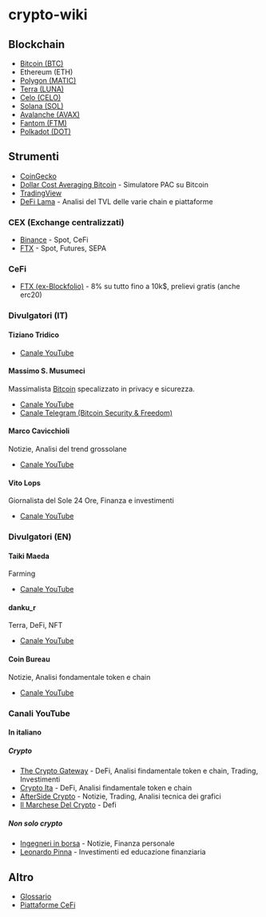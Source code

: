 # crypto-wiki

## Blockchain

- [Bitcoin (BTC)](Bitcoin.md)
- Ethereum (ETH)
- [Polygon (MATIC)](Polygon.md)
- [Terra (LUNA)](Terra.md)
- [Celo (CELO)](Celo.md)
- [Solana (SOL)](Solana.md)
- [Avalanche (AVAX)](Avalanche.md)
- [Fantom (FTM)](Fantom.md)
- [Polkadot (DOT)](Polkadot.md)

## Strumenti

- [CoinGecko](https://www.coingecko.com/it)
- [Dollar Cost Averaging Bitcoin](https://dcabtc.com/) - Simulatore PAC su Bitcoin
- [TradingView](https://it.tradingview.com/gopro/?share_your_love=flocca)
- [DeFi Lama](https://defillama.com/) - Analisi del TVL delle varie chain e piattaforme

### CEX (Exchange centralizzati)

- [Binance](https://accounts.binance.com/it/register?ref=Y5H8ZS0W) - Spot, CeFi
- [FTX](https://ftx.com/#a=flocca) - Spot, Futures, SEPA

### CeFi

- [FTX (ex-Blockfolio)](https://link.blockfolio.com/9dzp/47a6cbcb) - 8% su tutto fino a 10k$, prelievi gratis (anche erc20)

### Divulgatori (IT)

#### Tiziano Tridico

- [Canale YouTube](https://www.youtube.com/channel/UCY3TW6Oj67m6su5oiE80LwA)

#### Massimo S. Musumeci

Massimalista [Bitcoin](Bitcoin.md) specalizzato in privacy e sicurezza.

- [Canale YouTube](https://www.youtube.com/channel/UCOdy5vf94hkpIKQ0RVu0S2Q)
- [Canale Telegram (Bitcoin Security & Freedom)](https://t.me/BitcoinSecPriv)

#### Marco Cavicchioli

Notizie, Analisi del trend grossolane

- [Canale YouTube](https://www.youtube.com/c/MarcocavicchioliIt)

#### Vito Lops

Giornalista del Sole 24 Ore, Finanza e investimenti

- [Canale YouTube](https://www.youtube.com/user/vitoclaps)

### Divulgatori (EN)

#### Taiki Maeda

Farming

- [Canale YouTube](https://www.youtube.com/user/TheTaikster)

#### danku_r

Terra, DeFi, NFT

- [Canale YouTube](https://www.youtube.com/c/dankur)

#### Coin Bureau

Notizie, Analisi fondamentale token e chain

- [Canale YouTube](https://www.youtube.com/c/CoinBureau)

### Canali YouTube

#### In italiano

##### Crypto

- [The Crypto Gateway](https://www.youtube.com/c/TheCryptoGatewayInvestireinCriptovaluteOfficial) - DeFi, Analisi findamentale token e chain, Trading, Investimenti
- [Crypto Ita](https://www.youtube.com/c/CryptoIta) - DeFi, Analisi findamentale token e chain
- [AfterSide Crypto](https://www.youtube.com/c/AfterSideCrypto) - Notizie, Trading, Analisi tecnica dei grafici
- [Il Marchese Del Crypto](https://www.youtube.com/c/IlMarcheseDelCrypto) - Defi

##### Non solo crypto

- [Ingegneri in borsa](https://www.youtube.com/c/Ingegneriinborsa) - Notizie, Finanza personale
- [Leonardo Pinna](https://www.youtube.com/c/LeonardoPinna) - Investimenti ed educazione finanziaria

## Altro

- [Glossario](Glossario.md)
- [Piattaforme CeFi](CeFi.md)
